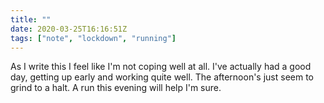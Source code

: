 ```yaml
---
title: ""
date: 2020-03-25T16:16:51Z
tags: ["note", "lockdown", "running"]
---
```


As I write this I feel like I'm not coping well at all. I've actually had a good day, getting up early and working quite well. The afternoon's just seem to grind to a halt. A run this evening will help I'm sure.
